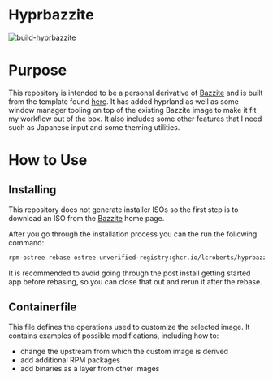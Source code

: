 # Hyprbazzite

[![build-hyprbazzite](https://github.com/lcroberts/hyprbazzite/actions/workflows/build.yml/badge.svg)](https://github.com/lcroberts/hyprbazzite/actions/workflows/build.yml)

# Purpose

This repository is intended to be a personal derivative of [Bazzite](https://bazzite.gg/#) and is built from the template found [here](https://github.com/ublue-os/image-template). It has added hyprland as well as some window manager tooling on top of the existing Bazzite image to make it fit my workflow out of the box. It also includes some other features that I need such as Japanese input and some theming utilities.

# How to Use

## Installing

This repository does not generate installer ISOs so the first step is to download an ISO from the [Bazzite](https://bazzite.gg/#) home page.

After you go through the installation process you can the run the following command:

```bash
rpm-ostree rebase ostree-unverified-registry:ghcr.io/lcroberts/hyprbazzite:latest
```

It is recommended to avoid going through the post install getting started app before rebasing, so you can close that out and rerun it after the rebase.

## Containerfile

This file defines the operations used to customize the selected image. It contains examples of possible modifications, including how to:

- change the upstream from which the custom image is derived
- add additional RPM packages
- add binaries as a layer from other images
